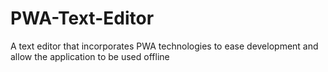 # PWA-Text-Editor
A text editor that incorporates PWA technologies to ease development and allow the application to be used offline

